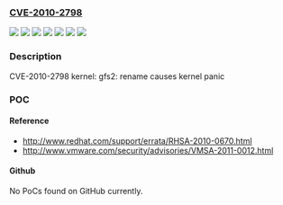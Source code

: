 ### [CVE-2010-2798](https://cve.mitre.org/cgi-bin/cvename.cgi?name=CVE-2010-2798)
![](https://img.shields.io/static/v1?label=Product&message=Red%20Hat%20Enterprise%20Linux%205&color=blue)
![](https://img.shields.io/static/v1?label=Product&message=Red%20Hat%20Enterprise%20Linux%205.3.Z%20-%20Server%20Only&color=blue)
![](https://img.shields.io/static/v1?label=Product&message=Red%20Hat%20Enterprise%20Linux%205.4.Z%20-%20Server%20Only&color=blue)
![](https://img.shields.io/static/v1?label=Version&message=!%200%3A2.6.18-128.23.1.el5%20&color=brighgreen)
![](https://img.shields.io/static/v1?label=Version&message=!%200%3A2.6.18-164.25.1.el5%20&color=brighgreen)
![](https://img.shields.io/static/v1?label=Version&message=!%200%3A2.6.18-194.17.1.el5%20&color=brighgreen)
![](https://img.shields.io/static/v1?label=Vulnerability&message=NULL%20Pointer%20Dereference&color=brighgreen)

### Description

CVE-2010-2798 kernel: gfs2: rename causes kernel panic

### POC

#### Reference
- http://www.redhat.com/support/errata/RHSA-2010-0670.html
- http://www.vmware.com/security/advisories/VMSA-2011-0012.html

#### Github
No PoCs found on GitHub currently.

